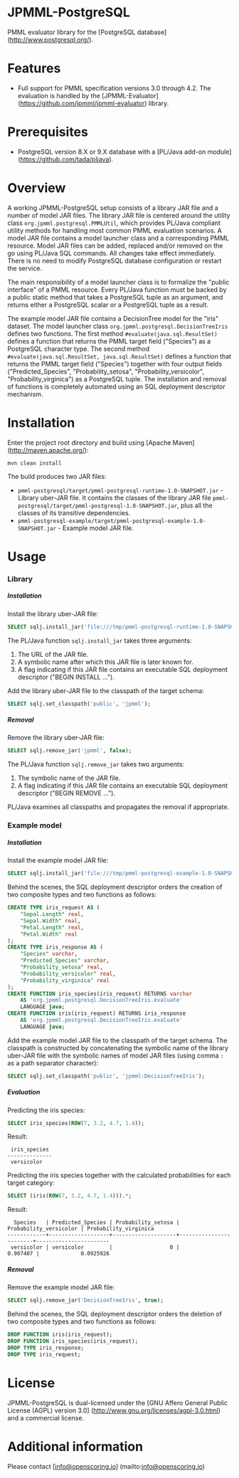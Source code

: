 JPMML-PostgreSQL
================

PMML evaluator library for the [PostgreSQL database] (http://www.postgresql.org/).

# Features #

* Full support for PMML specification versions 3.0 through 4.2. The evaluation is handled by the [JPMML-Evaluator] (https://github.com/jpmml/jpmml-evaluator) library.

# Prerequisites #

* PostgreSQL version 8.X or 9.X database with a [PL/Java add-on module] (https://github.com/tada/pljava).

# Overview #

A working JPMML-PostgreSQL setup consists of a library JAR file and a number of model JAR files. The library JAR file is centered around the utility class `org.jpmml.postgresql.PMMLUtil`, which provides PL/Java compliant utility methods for handling most common PMML evaluation scenarios. A model JAR file contains a model launcher class and a corresponding PMML resource. Model JAR files can be added, replaced and/or removed on the go using PL/Java SQL commands. All changes take effect immediately. There is no need to modify PostgreSQL database configuration or restart the service.

The main responsibility of a model launcher class is to formalize the "public interface" of a PMML resource. Every PL/Java function must be backed by a public static method that takes a PostgreSQL tuple as an argument, and returns either a PostgreSQL scalar or a PostgreSQL tuple as a result.

The example model JAR file contains a DecisionTree model for the "iris" dataset. The model launcher class `org.jpmml.postgresql.DecisionTreeIris` defines two functions. The first method `#evaluate(java.sql.ResultSet)` defines a function that returns the PMML target field ("Species") as a PostgreSQL character type. The second method `#evaluate(java.sql.ResultSet, java.sql.ResultSet)` defines a function that returns the PMML target field ("Species") together with four output fields ("Predicted_Species", "Probability_setosa", "Probability_versicolor", "Probability_virginica") as a PostgreSQL tuple. The installation and removal of functions is completely automated using an SQL deployment descriptor mechanism.

# Installation #

Enter the project root directory and build using [Apache Maven] (http://maven.apache.org/):
```
mvn clean install
```

The build produces two JAR files:
* `pmml-postgresql/target/pmml-postgresql-runtime-1.0-SNAPSHOT.jar` - Library uber-JAR file. It contains the classes of the library JAR file `pmml-postgresql/target/pmml-postgresql-1.0-SNAPSHOT.jar`, plus all the classes of its transitive dependencies.
* `pmml-postgresql-example/target/pmml-postgresql-example-1.0-SNAPSHOT.jar` - Example model JAR file.

# Usage #

### Library

##### Installation

Install the library uber-JAR file:
```sql
SELECT sqlj.install_jar('file:///tmp/pmml-postgresql-runtime-1.0-SNAPSHOT.jar', 'jpmml', false);
```

The PL/Java function `sqlj.install_jar` takes three arguments:

1. The URL of the JAR file.
2. A symbolic name after which this JAR file is later known for.
3. A flag indicating if this JAR file contains an executable SQL deployment descriptor ("BEGIN INSTALL ...").

Add the library uber-JAR file to the classpath of the target schema:
```sql
SELECT sqlj.set_classpath('public', 'jpmml');
```

##### Removal

Remove the library uber-JAR file:
```sql
SELECT sqlj.remove_jar('jpmml', false);
```

The PL/Java function `sqlj.remove_jar` takes two arguments:

1. The symbolic name of the JAR file.
2. A flag indicating if this JAR file contains an executable SQL deployment descriptor ("BEGIN REMOVE ...").

PL/Java examines all classpaths and propagates the removal if appropriate.

### Example model

##### Installation

Install the example model JAR file:
```sql
SELECT sqlj.install_jar('file:///tmp/pmml-postgresql-example-1.0-SNAPSHOT.jar', 'DecisionTreeIris', true);
```

Behind the scenes, the SQL deployment descriptor orders the creation of two composite types and two functions as follows:
```sql
CREATE TYPE iris_request AS (
	"Sepal.Length" real,
	"Sepal.Width" real,
	"Petal.Length" real,
	"Petal.Width" real
);
CREATE TYPE iris_response AS (
	"Species" varchar,
	"Predicted_Species" varchar,
	"Probability_setosa" real,
	"Probability_versicolor" real,
	"Probability_virginica" real
);
CREATE FUNCTION iris_species(iris_request) RETURNS varchar
	AS 'org.jpmml.postgresql.DecisionTreeIris.evaluate'
	LANGUAGE java;
CREATE FUNCTION iris(iris_request) RETURNS iris_response
	AS 'org.jpmml.postgresql.DecisionTreeIris.evaluate'
	LANGUAGE java;
```

Add the example model JAR file to the classpath of the target schema. The classpath is constructed by concatenating the symbolic name of the library uber-JAR file with the symbolic names of model JAR files (using comma `:` as a path separator character): 
```sql
SELECT sqlj.set_classpath('public', 'jpmml:DecisionTreeIris');
```

##### Evaluation

Predicting the iris species:
```sql
SELECT iris_species(ROW(7, 3.2, 4.7, 1.4));
```

Result:
```
 iris_species 
--------------
 versicolor
```

Predicting the iris species together with the calculated probabilities for each target category:
```sql
SELECT (iris(ROW(7, 3.2, 4.7, 1.4))).*;
```

Result:
```
  Species   | Predicted_Species | Probability_setosa | Probability_versicolor | Probability_virginica 
------------+-------------------+--------------------+------------------------+-----------------------
 versicolor | versicolor        |                  0 |               0.907407 |             0.0925926
```

##### Removal

Remove the example model JAR file:
```sql
SELECT sqlj.remove_jar('DecisionTreeIris', true);
```

Behind the scenes, the SQL deployment descriptor orders the deletion of two composite types and two functions as follows:
```sql
DROP FUNCTION iris(iris_request);
DROP FUNCTION iris_species(iris_request);
DROP TYPE iris_response;
DROP TYPE iris_request;
```

# License #

JPMML-PostgreSQL is dual-licensed under the [GNU Affero General Public License (AGPL) version 3.0] (http://www.gnu.org/licenses/agpl-3.0.html) and a commercial license.

# Additional information #

Please contact [info@openscoring.io] (mailto:info@openscoring.io)